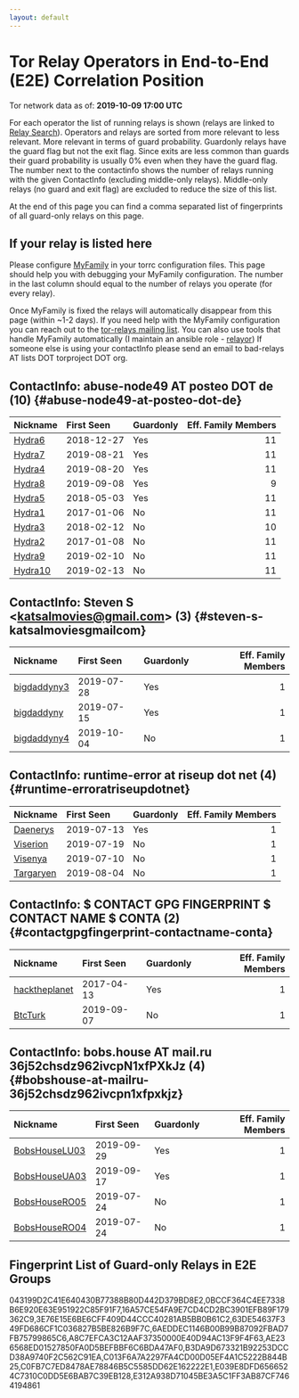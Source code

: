 ```yaml
---
layout: default
---
```



# Tor Relay Operators in End-to-End (E2E) Correlation Position

Tor network data as of: **2019-10-09 17:00 UTC**

For each operator the list of running relays is shown (relays are linked to [Relay Search](https://metrics.torproject.org/rs.html)).
Operators and relays are sorted from more relevant to less relevant. More relevant in terms of guard probability.
Guardonly relays have the guard flag but not the exit flag.
Since exits are less common than guards their guard probability is usually 0% even when they have the guard flag.
The number next to the contactinfo shows the number of relays running with the given ContactInfo (excluding middle-only relays).
Middle-only relays (no guard and exit flag) are excluded to reduce the size of this list.

At the end of this page you can find a comma separated list of fingerprints of all guard-only relays on this page.

## If your relay is listed here
Please configure [MyFamily](https://www.torproject.org/docs/tor-manual.html.en#MyFamily) in your torrc configuration files.
This page should help you with debugging your MyFamily configuration. The number in the last column should equal to the number of
relays you operate (for every relay).

Once MyFamily is fixed the relays will automatically disappear from this page (within ~1-2 days).
If you need help with the MyFamily configuration you can reach out to the
[tor-relays mailing list](https://lists.torproject.org/cgi-bin/mailman/listinfo/tor-relays).
You can also use tools that handle MyFamily automatically (I maintain an ansible role - 
[relayor](https://medium.com/@nusenu/deploying-tor-relays-with-ansible-6612593fa34d))
If someone else is using your contactInfo please send an email to bad-relays AT lists DOT torproject DOT org.


## ContactInfo: abuse-node49 AT posteo DOT de (10) {#abuse-node49-at-posteo-dot-de}

| Nickname                                                                                           | First Seen   | Guardonly   |   Eff. Family Members |
|:---------------------------------------------------------------------------------------------------|:-------------|:------------|----------------------:|
| [Hydra6](https://metrics.torproject.org/rs.html#details/63DE54637F349FD686CF1C036827B5BE826B9F7C)  | 2018-12-27   | Yes         |                    11 |
| [Hydra7](https://metrics.torproject.org/rs.html#details/C013F6A7A2297FA4CD00D05EF4A1C5222B844B25)  | 2019-08-21   | Yes         |                    11 |
| [Hydra4](https://metrics.torproject.org/rs.html#details/B3DA9D673321B92253DCCD38A9740F2C562C91EA)  | 2019-08-20   | Yes         |                    11 |
| [Hydra8](https://metrics.torproject.org/rs.html#details/6AEDDEC1146B00B99B87092FBAD7FB75799865C6)  | 2019-09-08   | Yes         |                     9 |
| [Hydra5](https://metrics.torproject.org/rs.html#details/3E76E15E6BE6CFF409D44CCC40281AB5BB0B61C2)  | 2018-05-03   | Yes         |                    11 |
| [Hydra1](https://metrics.torproject.org/rs.html#details/0647C3F8352BBFA0D57A1C3E0DCF67FC3E073D2C)  | 2017-01-06   | No          |                    11 |
| [Hydra3](https://metrics.torproject.org/rs.html#details/A766BF5C5AF7F897D81BD98797B17B1E8C014650)  | 2018-02-12   | No          |                    10 |
| [Hydra2](https://metrics.torproject.org/rs.html#details/B16D271047B18D29F62AE9F3CFC7094258506A03)  | 2017-01-08   | No          |                    11 |
| [Hydra9](https://metrics.torproject.org/rs.html#details/CB28925DA61069A43584030D2610471F1FFD4100)  | 2019-02-10   | No          |                    11 |
| [Hydra10](https://metrics.torproject.org/rs.html#details/CD21B997AF3D30AD719C066C38C7FA8C8FE83C70) | 2019-02-13   | No          |                    11 |

## ContactInfo: Steven S &lt;katsalmovies@gmail.com&gt; (3) {#steven-s-katsalmoviesgmailcom}

| Nickname                                                                                               | First Seen   | Guardonly   |   Eff. Family Members |
|:-------------------------------------------------------------------------------------------------------|:-------------|:------------|----------------------:|
| [bigdaddyny3](https://metrics.torproject.org/rs.html#details/AE236568ED01527850FA0D5BEFBBF6C6BDA47AF0) | 2019-07-28   | Yes         |                     1 |
| [bigdaddyny](https://metrics.torproject.org/rs.html#details/0BCCF364C4EE7338B6E920E63E951922C85F91F7)  | 2019-07-15   | Yes         |                     1 |
| [bigdaddyny4](https://metrics.torproject.org/rs.html#details/5DD2D6DCB182AC058EB9A8F71C63B0525E1C6907) | 2019-10-04   | No          |                     1 |

## ContactInfo: runtime-error at riseup dot net (4) {#runtime-erroratriseupdotnet}

| Nickname                                                                                             | First Seen   | Guardonly   |   Eff. Family Members |
|:-----------------------------------------------------------------------------------------------------|:-------------|:------------|----------------------:|
| [Daenerys](https://metrics.torproject.org/rs.html#details/E312A938D71045BE3A5C1FF3AB87CF7464194861)  | 2019-07-13   | Yes         |                     1 |
| [Viserion](https://metrics.torproject.org/rs.html#details/4C5B8134341E66CB09246985E4039F9BFC0ADCE3)  | 2019-07-19   | No          |                     1 |
| [Visenya](https://metrics.torproject.org/rs.html#details/A339297680115D931FA2B98C311300E8492D83AA)   | 2019-07-10   | No          |                     1 |
| [Targaryen](https://metrics.torproject.org/rs.html#details/B0D0C294326E940CE335E484A338153F2911D2C8) | 2019-08-04   | No          |                     1 |

## ContactInfo: $ CONTACT GPG FINGERPRINT $ CONTACT NAME $ CONTA (2) {#contactgpgfingerprint-contactname-conta}

| Nickname                                                                                                 | First Seen   | Guardonly   |   Eff. Family Members |
|:---------------------------------------------------------------------------------------------------------|:-------------|:------------|----------------------:|
| [hacktheplanet](https://metrics.torproject.org/rs.html#details/043199D2C41E640430B77388B80D442D379BD8E2) | 2017-04-13   | Yes         |                     1 |
| [BtcTurk](https://metrics.torproject.org/rs.html#details/E40CD177CF5E6CA7ABFE9B3855FB582802E15660)       | 2019-09-07   | No          |                     1 |

## ContactInfo: bobs.house AT mail.ru 36j52chsdz962ivcpN1xfPXkJz (4) {#bobshouse-at-mailru-36j52chsdz962ivcpn1xfpxkjz}

| Nickname                                                                                                 | First Seen   | Guardonly   |   Eff. Family Members |
|:---------------------------------------------------------------------------------------------------------|:-------------|:------------|----------------------:|
| [BobsHouseLU03](https://metrics.torproject.org/rs.html#details/C0FB7C7ED8478AE78846B5C5585DD62E162222E1) | 2019-09-29   | Yes         |                     1 |
| [BobsHouseUA03](https://metrics.torproject.org/rs.html#details/16A57CE54FA9E7CD4CD2BC3901EFB89F179362C9) | 2019-09-17   | Yes         |                     1 |
| [BobsHouseRO05](https://metrics.torproject.org/rs.html#details/8574D4F76F44EBD2A274DA94732BD5791C08675B) | 2019-07-24   | No          |                     1 |
| [BobsHouseRO04](https://metrics.torproject.org/rs.html#details/B1BF289B965760D17B3508E3E48FF5DC8154FB70) | 2019-07-24   | No          |                     1 |


## Fingerprint List of Guard-only Relays in E2E Groups

043199D2C41E640430B77388B80D442D379BD8E2,0BCCF364C4EE7338B6E920E63E951922C85F91F7,16A57CE54FA9E7CD4CD2BC3901EFB89F179362C9,3E76E15E6BE6CFF409D44CCC40281AB5BB0B61C2,63DE54637F349FD686CF1C036827B5BE826B9F7C,6AEDDEC1146B00B99B87092FBAD7FB75799865C6,A8C7EFCA3C12AAF37350000E40D94AC13F9F4F63,AE236568ED01527850FA0D5BEFBBF6C6BDA47AF0,B3DA9D673321B92253DCCD38A9740F2C562C91EA,C013F6A7A2297FA4CD00D05EF4A1C5222B844B25,C0FB7C7ED8478AE78846B5C5585DD62E162222E1,E039E8DFD6566524C7310C0DD5E6BAB7C39EB128,E312A938D71045BE3A5C1FF3AB87CF7464194861